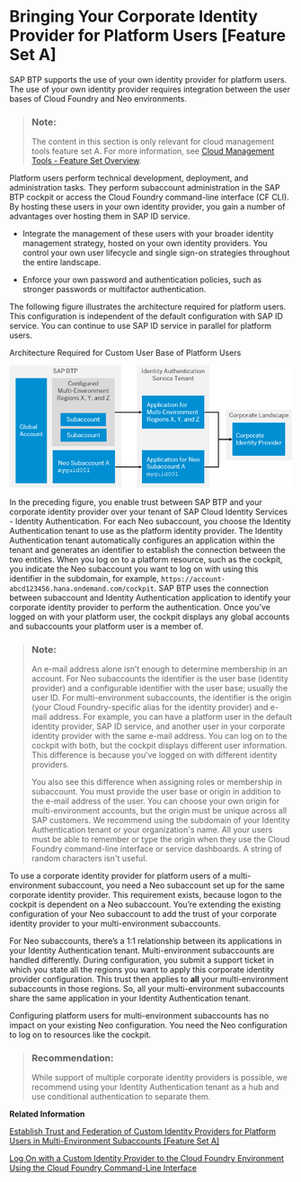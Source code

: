 <!-- loio783ff50aa60a4c488f4a1e4dceee7ab9 -->

# Bringing Your Corporate Identity Provider for Platform Users \[Feature Set A\]

SAP BTP supports the use of your own identity provider for platform users. The use of your own identity provider requires integration between the user bases of Cloud Foundry and Neo environments.

> ### Note:  
> The content in this section is only relevant for cloud management tools feature set A. For more information, see [Cloud Management Tools - Feature Set Overview](https://help.sap.com/viewer/65de2977205c403bbc107264b8eccf4b/Cloud/en-US/caf4e4e23aef4666ad8f125af393dfb2.html).

Platform users perform technical development, deployment, and administration tasks. They perform subaccount administration in the SAP BTP cockpit or access the Cloud Foundry command-line interface \(CF CLI\). By hosting these users in your own identity provider, you gain a number of advantages over hosting them in SAP ID service.

-   Integrate the management of these users with your broader identity management strategy, hosted on your own identity providers. You control your own user lifecycle and single sign-on strategies throughout the entire landscape.

-   Enforce your own password and authentication policies, such as stronger passwords or multifactor authentication.


The following figure illustrates the architecture required for platform users. This configuration is independent of the default configuration with SAP ID service. You can continue to use SAP ID service in parallel for platform users.

   
  
<a name="loio783ff50aa60a4c488f4a1e4dceee7ab9__fig_ycv_3jz_4mb"/>Architecture Required for Custom User Base of Platform Users

 ![](images/architecture_platform_users_features_set_a_14e046f.png "Architecture Required for Custom User Base of Platform Users") 

In the preceding figure, you enable trust between SAP BTP and your corporate identity provider over your tenant of SAP Cloud Identity Services - Identity Authentication. For each Neo subaccount, you choose the Identity Authentication tenant to use as the platform identity provider. The Identity Authentication tenant automatically configures an application within the tenant and generates an identifier to establish the connection between the two entities. When you log on to a platform resource, such as the cockpit, you indicate the Neo subaccount you want to log on with using this identifier in the subdomain, for example, `https://account-abcd123456.hana.ondemand.com/cockpit`. SAP BTP uses the connection between subaccount and Identity Authentication application to identify your corporate identity provider to perform the authentication. Once you’ve logged on with your platform user, the cockpit displays any global accounts and subaccounts your platform user is a member of.

> ### Note:  
> An e-mail address alone isn’t enough to determine membership in an account. For Neo subaccounts the identifier is the user base \(identity provider\) and a configurable identifier with the user base; usually the user ID. For multi-environment subaccounts, the identifier is the origin \(your Cloud Foundry-specific alias for the identity provider\) and e-mail address. For example, you can have a platform user in the default identity provider, SAP ID service, and another user in your corporate identity provider with the same e-mail address. You can log on to the cockpit with both, but the cockpit displays different user information. This difference is because you’ve logged on with different identity providers.
> 
> You also see this difference when assigning roles or membership in subaccount. You must provide the user base or origin in addition to the e-mail address of the user. You can choose your own origin for multi-environment accounts, but the origin must be unique across all SAP customers. We recommend using the subdomain of your Identity Authentication tenant or your organization's name. All your users must be able to remember or type the origin when they use the Cloud Foundry command-line interface or service dashboards. A string of random characters isn't useful.

To use a corporate identity provider for platform users of a multi-environment subaccount, you need a Neo subaccount set up for the same corporate identity provider. This requirement exists, because logon to the cockpit is dependent on a Neo subaccount. You’re extending the existing configuration of your Neo subaccount to add the trust of your corporate identity provider to your multi-environment subaccounts.

For Neo subaccounts, there’s a 1:1 relationship between its applications in your Identity Authentication tenant. Multi-environment subaccounts are handled differently. During configuration, you submit a support ticket in which you state all the regions you want to apply this corporate identity provider configuration. This trust then applies to **all** your multi-environment subaccounts in those regions. So, all your multi-environment subaccounts share the same application in your Identity Authentication tenant.

Configuring platform users for multi-environment subaccounts has no impact on your existing Neo configuration. You need the Neo configuration to log on to resources like the cockpit.

> ### Recommendation:  
> While support of multiple corporate identity providers is possible, we recommend using your Identity Authentication tenant as a hub and use conditional authentication to separate them.

**Related Information**  


[Establish Trust and Federation of Custom Identity Providers for Platform Users in Multi-Environment Subaccounts \[Feature Set A\]](../50-administration-and-ops/establish-trust-and-federation-of-custom-identity-providers-for-platform-users-in-multi-e-8600afb.md "By default, platform users in multi-environment subaccounts are users in SAP ID service. The use of your own identity provider requires integration between the user bases of multi-environment and Neo subaccounts.")

[Log On with a Custom Identity Provider to the Cloud Foundry Environment Using the Cloud Foundry Command-Line Interface](../50-administration-and-ops/log-on-with-a-custom-identity-provider-to-the-cloud-foundry-environment-using-the-cloud-f-d477618.md "Learn how to use different methods to log on to Cloud Foundry using a custom identity provider (IdP).")

